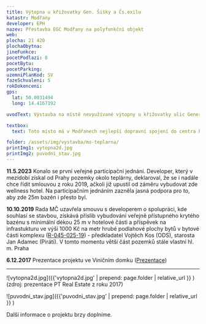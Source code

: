 ```yaml
---
title: Výtopna u křižovatky Gen. Šišky a Čs.exilu
katastr: Modřany
developer: EPH
nazev: Přestavba EGC Modřany na polyfunkční objekt
web:
plocha: 21 420
plochaObytna:
jineFunkce:
pocetPodlazi: 8
pocetBytu:
pocetParking:
uzemniPlanKod: SV
fazeSchvaleni: 5
rokDokonceni:
gps:
  lat: 50.0031494
  long: 14.4167192

uvodText: Výstavba na místě nevyužívané výtopny u křižovatky ulic Generála Šišky a Československého exilu zahrnující vedle bytových domů i hotel s veřejně přístupným krytým bazénem

textbox:
  text: Toto místo má v Modřanech nejlepší dopravní spojení do centra Prahy. Jsou tu tramvaje i autobusy jezdící v krátkých intervalech. Na protější straně ulice vyrostl velký bytový komplex, proto bychom zde uvítali prostory pro práci, aby se naše městská část stále více neměnila v noclehárnu.

folder: /assets/img/vystavba/mo-teplarna/
printImg1: vytopna2d.jpg
printImg2: puvodni_stav.jpg
---
```


**11.5.2023** Konalo se první veřejné participační jednání. Developer, který v mezidobí získal od Prahy pozemky okolo teplárny, deklaroval, že se i nadále chce řídit smlouvou z roku 2019, ačkoli již upustil od záměru vybudovat zde wellness hotel. Na participačním jednáním zazněla jasná podpora pro to, aby zde 25m bazén i přesto byl.

**10.10.2019** Rada MČ uzavřela smouvu s developerem o spolupráci, kde souhlasí se stavbou, získává příslib vybudování veřejně přístupného krytého bazénu s minimální dékou 25 m v hotelové části a příspěvek na infrastukturu ve výši 1000 Kč na metr hrubé podlahové plochy bytů v bytové části komplexu  ([R-045-025-19](https://www.praha12.cz/assets/File.ashx?id_org=80112&id_dokumenty=72593)) - předkladatel Vojtěch Kos (ODS), starosta Jan Adamec (Piráti). V tomto momentu větší část pozemků stále vlastní hl. m. Praha

**6.12.2017** Prezentace projektu ve Viničním domku ([Prezentace](http://www.individualniplanovani.cz/wp-content/uploads/2017/09/prezentace-pt-real-estate-papirnikova-pavlikova.pdf))

- - -

![vytopna2d.jpg]({{'vytopna2d.jpg' | prepend: page.folder | relative_url }} )
(zdroj: prezentace PT Real Estate z roku 2017)

![puvodni_stav.jpg]({{'puvodni_stav.jpg' | prepend: page.folder | relative_url }} )

Další informace o projektu brzy doplníme.
